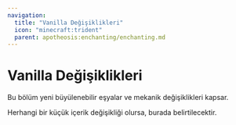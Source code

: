 ```yaml
---
navigation:
  title: "Vanilla Değişiklikleri"
  icon: "minecraft:trident"
  parent: apotheosis:enchanting/enchanting.md
---
```


# Vanilla Değişiklikleri

 Bu bölüm yeni büyülenebilir eşyalar ve mekanik değişiklikleri kapsar.

Herhangi bir küçük içerik değişikliği olursa, burada belirtilecektir.

<SubPages />